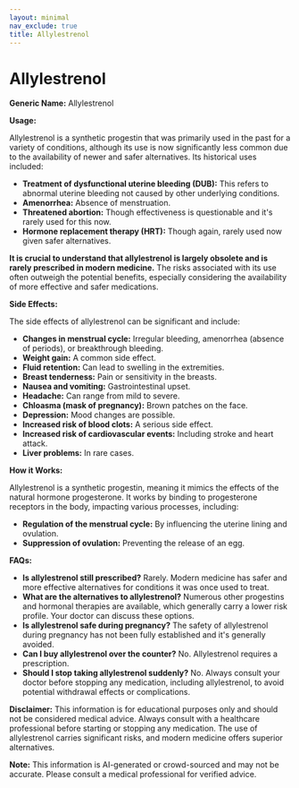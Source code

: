 ```yaml
---
layout: minimal
nav_exclude: true
title: Allylestrenol
---
```


# Allylestrenol

**Generic Name:** Allylestrenol

**Usage:**

Allylestrenol is a synthetic progestin that was primarily used in the past for a variety of conditions, although its use is now significantly less common due to the availability of newer and safer alternatives.  Its historical uses included:

* **Treatment of dysfunctional uterine bleeding (DUB):**  This refers to abnormal uterine bleeding not caused by other underlying conditions.
* **Amenorrhea:** Absence of menstruation.
* **Threatened abortion:**  Though effectiveness is questionable and it's rarely used for this now.
* **Hormone replacement therapy (HRT):** Though again, rarely used now given safer alternatives.


**It is crucial to understand that allylestrenol is largely obsolete and is rarely prescribed in modern medicine.**  The risks associated with its use often outweigh the potential benefits, especially considering the availability of more effective and safer medications.

**Side Effects:**

The side effects of allylestrenol can be significant and include:

* **Changes in menstrual cycle:** Irregular bleeding, amenorrhea (absence of periods), or breakthrough bleeding.
* **Weight gain:** A common side effect.
* **Fluid retention:**  Can lead to swelling in the extremities.
* **Breast tenderness:**  Pain or sensitivity in the breasts.
* **Nausea and vomiting:**  Gastrointestinal upset.
* **Headache:**  Can range from mild to severe.
* **Chloasma (mask of pregnancy):**  Brown patches on the face.
* **Depression:**  Mood changes are possible.
* **Increased risk of blood clots:**  A serious side effect.
* **Increased risk of cardiovascular events:**  Including stroke and heart attack.
* **Liver problems:** In rare cases.


**How it Works:**

Allylestrenol is a synthetic progestin, meaning it mimics the effects of the natural hormone progesterone.  It works by binding to progesterone receptors in the body, impacting various processes, including:

* **Regulation of the menstrual cycle:** By influencing the uterine lining and ovulation.
* **Suppression of ovulation:**  Preventing the release of an egg.


**FAQs:**

* **Is allylestrenol still prescribed?**  Rarely.  Modern medicine has safer and more effective alternatives for conditions it was once used to treat.
* **What are the alternatives to allylestrenol?**  Numerous other progestins and hormonal therapies are available, which generally carry a lower risk profile. Your doctor can discuss these options.
* **Is allylestrenol safe during pregnancy?**  The safety of allylestrenol during pregnancy has not been fully established and it's generally avoided.
* **Can I buy allylestrenol over the counter?**  No. Allylestrenol requires a prescription.
* **Should I stop taking allylestrenol suddenly?**  No.  Always consult your doctor before stopping any medication, including allylestrenol, to avoid potential withdrawal effects or complications.


**Disclaimer:** This information is for educational purposes only and should not be considered medical advice.  Always consult with a healthcare professional before starting or stopping any medication.  The use of allylestrenol carries significant risks, and modern medicine offers superior alternatives.


**Note:** This information is AI-generated or crowd-sourced and may not be accurate. Please consult a medical professional for verified advice.
